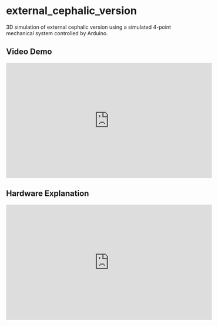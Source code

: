 # external_cephalic_version
 3D simulation of external cephalic version using a simulated 4-point mechanical system controlled by Arduino.

## Video Demo
<iframe width="560" height="315" src="https://www.youtube.com/embed/7HKQtUJlWNY?si=ZeC1nMzAArWGIAux" title="YouTube video player" frameborder="0" allow="accelerometer; autoplay; clipboard-write; encrypted-media; gyroscope; picture-in-picture; web-share" allowfullscreen></iframe>

## Hardware Explanation
<iframe width="560" height="315" src="https://www.youtube.com/embed/7HKQtUJlWNY?si=ZeC1nMzAArWGIAux" title="YouTube video player" frameborder="0" allow="accelerometer; autoplay; clipboard-write; encrypted-media; gyroscope; picture-in-picture; web-share" allowfullscreen></iframe>
